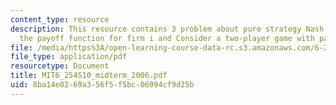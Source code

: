 ```yaml
---
content_type: resource
description: This resource contains 3 problem about pure strategy Nash equilibria,
  the payoff function for firm i and Consider a two-player game with payoff structure.
file: /media/https%3A/open-learning-course-data-rc.s3.amazonaws.com/6-254-game-theory-with-engineering-applications-spring-2010/8ba14e0269a356f5f5bc06994cf9d25b_MIT6_254S10_midterm_2006.pdf
file_type: application/pdf
resourcetype: Document
title: MIT6_254S10_midterm_2006.pdf
uid: 8ba14e02-69a3-56f5-f5bc-06994cf9d25b
---
```

